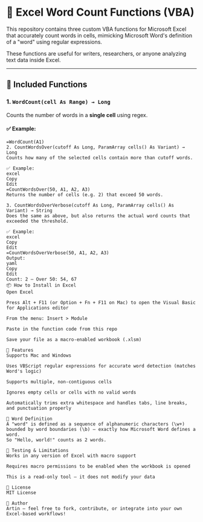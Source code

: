 # 🧮 Excel Word Count Functions (VBA)

This repository contains three custom VBA functions for Microsoft Excel that accurately count words in cells, mimicking Microsoft Word's definition of a "word" using regular expressions.

These functions are useful for writers, researchers, or anyone analyzing text data inside Excel.

---

## 🔧 Included Functions

### 1. `WordCount(cell As Range) → Long`
Counts the number of words in a **single cell** using regex.

#### ✅ Example:
```excel
=WordCount(A1)
2. CountWordsOver(cutoff As Long, ParamArray cells() As Variant) → Long
Counts how many of the selected cells contain more than cutoff words.

✅ Example:
excel
Copy
Edit
=CountWordsOver(50, A1, A2, A3)
Returns the number of cells (e.g. 2) that exceed 50 words.

3. CountWordsOverVerbose(cutoff As Long, ParamArray cells() As Variant) → String
Does the same as above, but also returns the actual word counts that exceeded the threshold.

✅ Example:
excel
Copy
Edit
=CountWordsOverVerbose(50, A1, A2, A3)
Output:
yaml
Copy
Edit
Count: 2 — Over 50: 54, 67
📦 How to Install in Excel
Open Excel

Press Alt + F11 (or Option + Fn + F11 on Mac) to open the Visual Basic for Applications editor

From the menu: Insert > Module

Paste in the function code from this repo

Save your file as a macro-enabled workbook (.xlsm)

🎯 Features
Supports Mac and Windows

Uses VBScript regular expressions for accurate word detection (matches Word's logic)

Supports multiple, non-contiguous cells

Ignores empty cells or cells with no valid words

Automatically trims extra whitespace and handles tabs, line breaks, and punctuation properly

🧠 Word Definition
A "word" is defined as a sequence of alphanumeric characters (\w+) bounded by word boundaries (\b) — exactly how Microsoft Word defines a word.
So "Hello, world!" counts as 2 words.

🧪 Testing & Limitations
Works in any version of Excel with macro support

Requires macro permissions to be enabled when the workbook is opened

This is a read-only tool — it does not modify your data

📝 License
MIT License

🙌 Author
Artin — feel free to fork, contribute, or integrate into your own Excel-based workflows!
